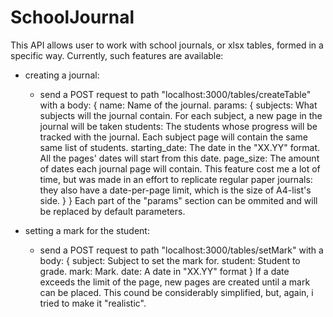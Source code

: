 # SchoolJournal
 
This API allows user to work with school journals, or xlsx tables, formed in a specific way.
Currently, such features are available:
 - creating a journal:
    - send a POST request to path "localhost:3000/tables/createTable" with a body:
    {
        name: Name of the journal.
        params: {
            subjects: What subjects will the journal contain. For each subject, a new page in the journal will be taken
            students: The students whose progress will be tracked with the journal. Each subject page will contain the same same list of students.
            starting_date: The date in the "XX.YY" format. All the pages' dates will start from this date.
            page_size: The amount of dates each journal page will contain. This feature cost me a lot of time, but was made in an effort to replicate regular paper journals: they also have a date-per-page limit, which is the size of A4-list's side.
        }
    }
    Each part of the "params" section can be ommited and will be replaced by default parameters.

 - setting a mark for the student: 
    - send a POST request to path "localhost:3000/tables/setMark" with a body: 
    {
        subject: Subject to set the mark for.
        student: Student to grade.
        mark: Mark.
        date: A date in "XX.YY" format
    }
    If a date exceeds the limit of the page, new pages are created until a mark can be placed. This cound be considerably simplified, but, again, i tried to make it "realistic".